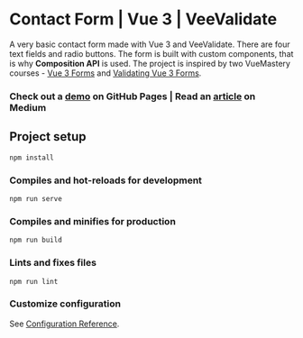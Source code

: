 # Contact Form | Vue 3 | VeeValidate

A very basic contact form made with Vue 3 and VeeValidate. There are four text fields and radio buttons. The form is built with custom components, that is why **Composition API** is used. The project is inspired by two VueMastery courses - [Vue 3 Forms](https://www.vuemastery.com/courses/vue3-forms/forms-introduction) and [Validating Vue 3 Forms](https://www.vuemastery.com/courses/validating-vue3-forms/why-vee-validate).

### Check out a [demo](https://ni4yja.github.io/contact-form/) on GitHub Pages | Read an [article](https://ni4yja.medium.com/how-to-validate-a-custom-form-component-in-vue-3-9bdcf9deb516) on Medium

## Project setup
```
npm install
```

### Compiles and hot-reloads for development
```
npm run serve
```

### Compiles and minifies for production
```
npm run build
```

### Lints and fixes files
```
npm run lint
```

### Customize configuration
See [Configuration Reference](https://cli.vuejs.org/config/).
